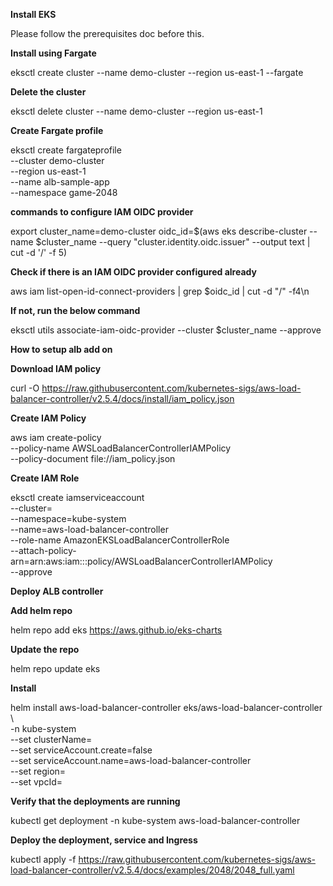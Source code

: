 **Install EKS**

Please follow the prerequisites doc before this.

**Install using Fargate**

eksctl create cluster --name demo-cluster --region us-east-1 --fargate

**Delete the cluster**

eksctl delete cluster --name demo-cluster --region us-east-1

**Create Fargate profile**

eksctl create fargateprofile \
    --cluster demo-cluster \
    --region us-east-1 \
    --name alb-sample-app \
    --namespace game-2048


**commands to configure IAM OIDC provider**

export cluster_name=demo-cluster
oidc_id=$(aws eks describe-cluster --name $cluster_name --query "cluster.identity.oidc.issuer" --output text | cut -d '/' -f 5) 

**Check if there is an IAM OIDC provider configured already**

aws iam list-open-id-connect-providers | grep $oidc_id | cut -d "/" -f4\n

**If not, run the below command**

eksctl utils associate-iam-oidc-provider --cluster $cluster_name --approve

**How to setup alb add on**

**Download IAM policy**

curl -O https://raw.githubusercontent.com/kubernetes-sigs/aws-load-balancer-controller/v2.5.4/docs/install/iam_policy.json

**Create IAM Policy**

aws iam create-policy \
    --policy-name AWSLoadBalancerControllerIAMPolicy \
    --policy-document file://iam_policy.json
    
**Create IAM Role**

eksctl create iamserviceaccount \
  --cluster=<your-cluster-name> \
  --namespace=kube-system \
  --name=aws-load-balancer-controller \
  --role-name AmazonEKSLoadBalancerControllerRole \
  --attach-policy-arn=arn:aws:iam::<your-aws-account-id>:policy/AWSLoadBalancerControllerIAMPolicy \
  --approve
  
**Deploy ALB controller**

**Add helm repo**

helm repo add eks https://aws.github.io/eks-charts

**Update the repo**

helm repo update eks

**Install**

helm install aws-load-balancer-controller eks/aws-load-balancer-controller \            
  -n kube-system \
  --set clusterName=<your-cluster-name> \
  --set serviceAccount.create=false \
  --set serviceAccount.name=aws-load-balancer-controller \
  --set region=<region> \
  --set vpcId=<your-vpc-id>
  
**Verify that the deployments are running**

kubectl get deployment -n kube-system aws-load-balancer-controller

**Deploy the deployment, service and Ingress**

kubectl apply -f https://raw.githubusercontent.com/kubernetes-sigs/aws-load-balancer-controller/v2.5.4/docs/examples/2048/2048_full.yaml


